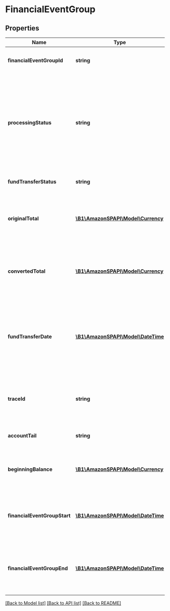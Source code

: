# FinancialEventGroup

## Properties
Name | Type | Description | Notes
------------ | ------------- | ------------- | -------------
**financialEventGroupId** | **string** | A unique identifier for the financial event group. | [optional] 
**processingStatus** | **string** | The processing status of the financial event group indicates whether the balance of the financial event group is settled.  Possible values:  * Open  * Closed | [optional] 
**fundTransferStatus** | **string** | The status of the fund transfer. | [optional] 
**originalTotal** | [**\B1\AmazonSPAPI\Model\Currency**](Currency.md) | The total amount in the currency of the marketplace in which the transactions occurred. | [optional] 
**convertedTotal** | [**\B1\AmazonSPAPI\Model\Currency**](Currency.md) | The total amount in the currency of the marketplace in which the funds were disbursed. | [optional] 
**fundTransferDate** | [**\B1\AmazonSPAPI\Model\\DateTime**](\DateTime.md) | The date and time when the disbursement or charge was initiated. Only present for closed settlements. In ISO 8601 date time format. | [optional] 
**traceId** | **string** | The trace identifier used by sellers to look up transactions externally. | [optional] 
**accountTail** | **string** | The account tail of the payment instrument. | [optional] 
**beginningBalance** | [**\B1\AmazonSPAPI\Model\Currency**](Currency.md) | The balance at the beginning of the settlement period. | [optional] 
**financialEventGroupStart** | [**\B1\AmazonSPAPI\Model\\DateTime**](\DateTime.md) | The date and time at which the financial event group is opened. In ISO 8601 date time format. | [optional] 
**financialEventGroupEnd** | [**\B1\AmazonSPAPI\Model\\DateTime**](\DateTime.md) | The date and time at which the financial event group is closed. In ISO 8601 date time format. | [optional] 

[[Back to Model list]](../README.md#documentation-for-models) [[Back to API list]](../README.md#documentation-for-api-endpoints) [[Back to README]](../README.md)


